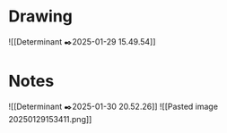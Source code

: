 # Drawing
![[Determinant ✒️2025-01-29 15.49.54]]
# Notes
![[Determinant ✒️2025-01-30 20.52.26]]
![[Pasted image 20250129153411.png]]